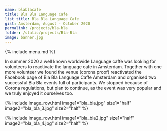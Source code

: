 ```yaml
---
name: blablacafe
title: Bla Bla Language Cafe
list_title: Bla Bla Language Cafe
gist: Amsterdam, August - October 2020
permalink: /projects/bla-bla
folder: /static/projects/Bla-Bla
image: banner.jpg
---
```


{% include menu.md %}

In summer 2020 a well known worldwide Language caffe was looking for volunteers to reactivate the language cafe in Amsterdam. Together with one more volunteer we found the venue (corona proof) reactivated the Facebook page of Bla Bla Language Caffe Amsterdam and organised two successful Bla Bla events full of participants. We stopped because of Corona regulations, but plan to continue, as the event was very popular and we truly enjoyed it ourselves too.

{% include image_row.html 
    image1="bla_bla.jpg" size1="half"
    image2="bla_bla_3.jpg" size2="half"
%}

{% include image_row.html 
    image1="bla_bla2.jpg" size1="half"
    image2="bla_bla_4.jpg" size2="half"
%}
